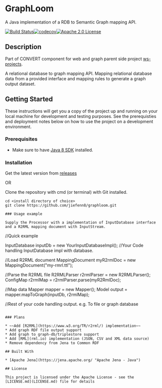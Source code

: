 # GraphLoom

A Java implementation of a RDB to Semantic Graph mapping API. 

[![Build Status](https://travis-ci.org/jiefenn8/graphloom.svg?branch=master)](https://travis-ci.org/jiefenn8/graphloom)[![codecov](https://codecov.io/gh/jiefenn8/graphloom/branch/master/graph/badge.svg)](https://codecov.io/gh/jiefenn8/graphloom)[![Apache 2.0 License](https://img.shields.io/badge/license-apache2-green.svg) ](https://github.com/jiefenn8/graphloom/blob/master/LICENSE.md)

## Description

Part of CONVERT component for web and graph parent side project [ws-projects](https://github.com/jiefenn8/ws-projects).

A relational database to graph mapping API. Mapping relational database data from a provided interface and mapping rules to generate a graph output dataset. 

## Getting Started

These instructions will get you a copy of the project up and running on your local machine for development and testing purposes. See the prerequisties and deployment notes below on how to use the project on a development environment.

### Prerequisites

 * Make sure to have [Java 8 SDK](https://www.oracle.com/technetwork/java/javase/downloads/jdk8-downloads-2133151.html) installed.

### Installation

Get the latest version from [releases](https://github.com/jiefenn8/graphloom/releases)

OR

Clone the repository with cmd (or terminal) with Git installed.
```
cd <install directory of choice>
git clone https://github.com/jiefenn8/graphloom.git

### Usage example

Supply the Processor with a implementation of InputDatabase interface and a R2RML mapping document with InputStream.
```
//Quick example

InputDatabase inputDb = new YourInputDatabaseImpl();
//Your Code handling InputDatabase impl with database.

//Load R2RML document 
MappingDocument myR2rmlDoc = new MappingDocument("my-rmrl.ttl");

//Parse the R2RML file
R2RMLParser r2rmlParser = new R2RMLParser();
ConfigMap r2rmlMap = r2rmlParser.parse(myR2RmlDoc);

//Map data
Mapper mapper = new Mapper();
Model output = mapper.mapToGraph(inputDb, r2rmlMap);

//Rest of your code handling output. e.g. To file or graph database
```

### Plans

* ~~Add [R2RML](https://www.w3.org/TR/r2rml/) implementation~~
* Add graph RDF file output support
* Add graph to graph-db/triplestore support
* Add [RML](rml.io) implementation (JSON, CSV and XML data source)
* Remove dependency from Jena to Common RDF

## Built With

* [Apache Jena](https://jena.apache.org/ "Apache Jena - Java") 

## License

This project is licensed under the Apache License - see the [LICENSE.md](LICENSE.md) file for details
